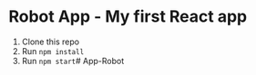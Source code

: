 # Robot App - My first React app

1. Clone this repo
2. Run `npm install`
3. Run `npm start`# App-Robot
